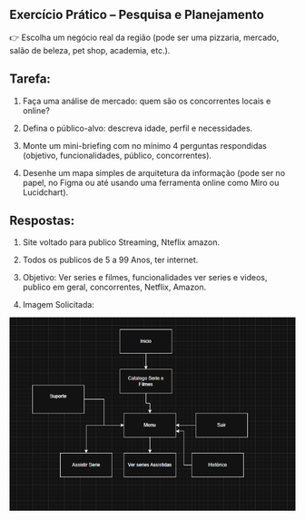 ## Exercício Prático – Pesquisa e Planejamento
👉 Escolha um negócio real da região (pode ser uma pizzaria, mercado, salão de beleza, pet shop, academia, etc.).

## Tarefa:
1) Faça uma análise de mercado: quem são os concorrentes locais e online?

2) Defina o público-alvo: descreva idade, perfil e necessidades.

3) Monte um mini-briefing com no mínimo 4 perguntas respondidas (objetivo, funcionalidades, público, concorrentes).

4) Desenhe um mapa simples de arquitetura da informação (pode ser no papel, no Figma ou até usando uma ferramenta online como Miro ou Lucidchart).


## Respostas:

1) Site voltado para publico Streaming, Nteflix amazon.

2) Todos os publicos de 5 a 99 Anos, ter internet.

3) Objetivo: Ver series e filmes, funcionalidades ver series e videos, publico em geral, concorrentes, Netflix, Amazon.

4) Imagem Solicitada:

![Imagem Projeto Stream](https://github.com/SidneiAJr/Senac_programador_Web/blob/main/UC1/Aula01/3.png)
